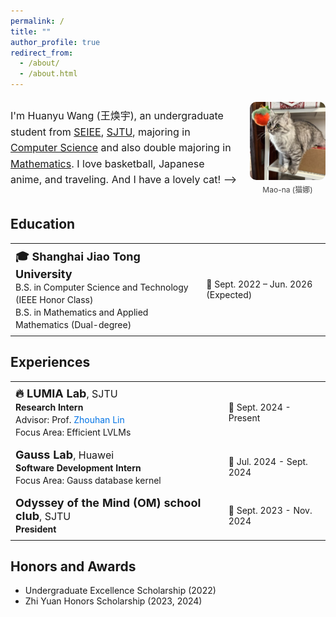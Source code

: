 ```yaml
---
permalink: /
title: ""
author_profile: true
redirect_from: 
  - /about/
  - /about.html
---
```


<div class="profile-container" style="display: flex; align-items: center; justify-content: space-between; gap: 20px; width: 100%; margin: auto;">
    <div class="profile-text" style="flex: 3; font-size: 16px; line-height: 1.6;">
        <p>
          I'm Huanyu Wang (王焕宇), an undergraduate student from <a href="https://www.seiee.sjtu.edu.cn/" target="_blank">SEIEE</a>, <a href="https://www.sjtu.edu.cn/" target="_blank">SJTU</a>, majoring in <span style="text-decoration: underline;">Computer Science</span> and also double majoring in <span style="text-decoration: underline;">Mathematics</span>. I love basketball, Japanese anime, and traveling. And I have a lovely cat! -->
        </p>
    </div>
    <div class="profile-image" style="flex: 1; display: flex; flex-direction: column; justify-content: center; align-items: center;">
        <img src="/images/cat.jpg" alt="Cat" style="max-width: 100%; height: auto; border-radius: 10px; object-fit: contain;">
        <figcaption style="margin-top: 6px; font-size: 12px; color: #444; text-align: center;">Mao-na (猫娜)</figcaption>
    </div>
</div>

## Education

<table>
  <tr>
    <td style="font-size:16px; padding: 8px;">
      <strong><span style="font-size:18px;">🎓 Shanghai Jiao Tong University</span></strong><br>
      <span style="font-size:14px;">B.S. in Computer Science and Technology (IEEE Honor Class)</span><br>
      <span style="font-size:14px;">B.S. in Mathematics and Applied Mathematics (Dual-degree)</span>
    </td>
    <td style="text-align:left; font-size:14px; padding: 8px;">📅 Sept. 2022 – Jun. 2026 (Expected)</td>
  </tr>
</table>

## Experiences

<table>
<!--   <tr>
    <td style="font-size:16px; padding: 8px;">
      <strong><span style="font-size:18px;">🔥 InfiniAI Lab</span></strong>, CMU<br>
      <strong><span style="font-size:14px;">Research Intern</span></strong><br>
      <span style="font-size:14px;">Advisor: Prof. <a href="https://www.andrew.cmu.edu/user/beidic/" target="_blank" style="text-decoration: none; color: #0073e6;">Beidi Chen</a></span><br>
      <span style="font-size:14px;">Focus Area: MLsys</span>
    </td>
    <td style="text-align:left; font-size:14px; padding: 8px;">📅 Mar. 2025 - Present</td>
  </tr> -->
  <tr>
    <td style="font-size:16px; padding: 8px;">
      <strong><span style="font-size:18px;">🔥 LUMIA Lab</span></strong>, SJTU<br>
      <strong><span style="font-size:14px;">Research Intern</span></strong><br>
      <span style="font-size:14px;">Advisor: Prof. <a href="https://hantek.github.io/" target="_blank" style="text-decoration: none; color: #0073e6;">Zhouhan Lin</a></span><br>
      <span style="font-size:14px;">Focus Area: Efficient LVLMs</span>
    </td>
    <td style="text-align:left; font-size:14px; padding: 8px;">📅 Sept. 2024 - Present</td>
  </tr>
  <tr>
    <td style="font-size:16px; padding: 8px;">
      <strong><span style="font-size:18px;">Gauss Lab</span></strong>, Huawei<br>
      <strong><span style="font-size:14px;">Software Development Intern</span></strong><br>
      <span style="font-size:14px;">Focus Area: Gauss database kernel</span>
    </td>
    <td style="text-align:left; font-size:14px; padding: 8px;">📅 Jul. 2024 - Sept. 2024</td>
  </tr>
  <tr>
    <td style="font-size:16px; padding: 8px;">
      <strong><span style="font-size:18px;">Odyssey of the Mind (OM) school club</span></strong>, SJTU<br>
      <strong><span style="font-size:14px;">President</span></strong>
    </td>
    <td style="text-align:left; font-size:14px; padding: 8px;">📅 Sept. 2023 - Nov. 2024</td>
  </tr>
</table>

## Honors and Awards
- Undergraduate Excellence Scholarship (2022)
- Zhi Yuan Honors Scholarship (2023, 2024)
